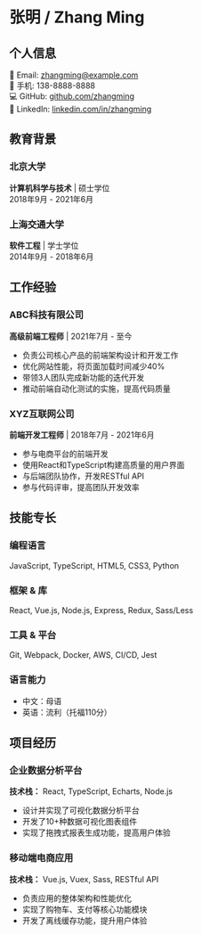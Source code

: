 # 张明 / Zhang Ming

## 个人信息

📧 Email: zhangming@example.com  
📱 手机: 138-8888-8888  
💻 GitHub: [github.com/zhangming](https://github.com/zhangming)  
🔗 LinkedIn: [linkedin.com/in/zhangming](https://linkedin.com/in/zhangming)

## 教育背景

### 北京大学
**计算机科学与技术** | 硕士学位  
2018年9月 - 2021年6月

### 上海交通大学
**软件工程** | 学士学位  
2014年9月 - 2018年6月

## 工作经验

### ABC科技有限公司
**高级前端工程师** | 2021年7月 - 至今

- 负责公司核心产品的前端架构设计和开发工作
- 优化网站性能，将页面加载时间减少40%
- 带领3人团队完成新功能的迭代开发
- 推动前端自动化测试的实施，提高代码质量

### XYZ互联网公司
**前端开发工程师** | 2018年7月 - 2021年6月

- 参与电商平台的前端开发
- 使用React和TypeScript构建高质量的用户界面
- 与后端团队协作，开发RESTful API
- 参与代码评审，提高团队开发效率

## 技能专长

### 编程语言
JavaScript, TypeScript, HTML5, CSS3, Python

### 框架 & 库
React, Vue.js, Node.js, Express, Redux, Sass/Less

### 工具 & 平台
Git, Webpack, Docker, AWS, CI/CD, Jest

### 语言能力
- 中文：母语
- 英语：流利（托福110分）

## 项目经历

### 企业数据分析平台
**技术栈：** React, TypeScript, Echarts, Node.js
- 设计并实现了可视化数据分析平台
- 开发了10+种数据可视化图表组件
- 实现了拖拽式报表生成功能，提高用户体验

### 移动端电商应用
**技术栈：** Vue.js, Vuex, Sass, RESTful API
- 负责应用的整体架构和性能优化
- 实现了购物车、支付等核心功能模块
- 开发了离线缓存功能，提升用户体验 